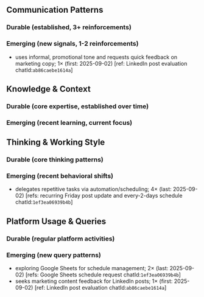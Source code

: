 ## Communication Patterns
### Durable (established, 3+ reinforcements)

### Emerging (new signals, 1-2 reinforcements)
- uses informal, promotional tone and requests quick feedback on marketing copy; 1× (first: 2025-09-02) [ref: LinkedIn post evaluation chatId:`ab86caebe1614a`]

## Knowledge & Context
### Durable (core expertise, established over time)

### Emerging (recent learning, current focus)

## Thinking & Working Style
### Durable (core thinking patterns)

### Emerging (recent behavioral shifts)
- delegates repetitive tasks via automation/scheduling; 4× (last: 2025-09-02) [refs: recurring Friday post update and every-2-days schedule chatId:`1ef3ea06939b4b`]

## Platform Usage & Queries
### Durable (regular platform activities)

### Emerging (new query patterns)
- exploring Google Sheets for schedule management; 2× (last: 2025-09-02) [refs: Google Sheets schedule request chatId:`1ef3ea06939b4b`]
- seeks marketing content feedback for LinkedIn posts; 1× (first: 2025-09-02) [ref: LinkedIn post evaluation chatId:`ab86caebe1614a`]
